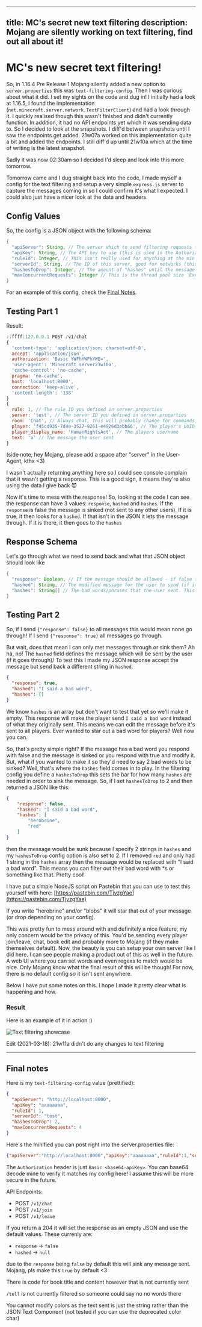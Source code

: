 ----
title: MC's secret new text filtering
description: Mojang are silently working on text filtering, find out all about it!
----

# MC's new secret text filtering!

So, in 1.16.4 Pre Release 1 Mojang silently added a new option to `server.properties` this was `text-filtering-config`. Then I was curious about what it did. I set my sights on the code and dug in! I initially had a look at 1.16.5, I found the implementation (`net.minecraft.server.network.TextFilterClient`) and had a look through it. I quickly realised though this wasn't finished and didn't currently function. In addition, it had no API endpoints yet which it was sending data to. So I decided to look at the snapshots. I diff'd between snapshots until I saw the endpoints get added. 21w07a worked on this implementation quite a bit and added the endpoints. I still diff'd up until 21w10a which at the time of writing is the latest snapshot.

Sadly it was now 02:30am so I decided I'd sleep and look into this more tomorrow.

Tomorrow came and I dug straight back into the code, I made myself a config for the text filtering and setup a very simple `express.js` server to capture the messages coming in so I could confirm it's what I expected. I could also just have a nicer look at the data and headers.

## Config Values
So, the config is a JSON object with the following schema:
```java
{
  "apiServer": String, // The server which to send filtering requests to
  "apiKey": String, // The API key to use (this is used in the Authorization header - Basic base64 auth)
  "ruleId": Integer, // This isn't really used for anything at the min
  "serverId": String, // The ID of this server, good for networks (this will likely be a UUID in the future if Mojang do a default implementation)
  "hashesToDrop": Integer, // The amount of "hashes" until the message is dropped. Keep reading for more info
  "maxConcurrentRequests": Integer // This is the thread pool size `Executors.newFixedThreadPool(maxConcurrentRequests)`
}
```
For an example of this config, check the [Final Notes](#final-notes).

## Testing Part 1
Result:

```js
::ffff:127.0.0.1 POST /v1/chat
{
  'content-type': 'application/json; charset=utf-8',
  accept: 'application/json',
  authorization: 'Basic YWFhYWFhYWE=',
  'user-agent': 'Minecraft server21w10a',
  'cache-control': 'no-cache',
  pragma: 'no-cache',
  host: 'localhost:8000',
  connection: 'keep-alive',
  'content-length': '138'
}
{
  rule: 1, // The rule ID you defined in server.properties
  server: 'test', // The server ID you defined in server.properties
  room: 'Chat', // Always chat, this will probably change for commands, books, etc
  player: 'f45cd935-7d4a-3527-9261-e4926d3ebb66', // The player's UUID
  player_display_name: 'HumanRightsAct', // The players username
  text: 'a' // The message the user sent
}
```

(side note, hey Mojang, please add a space after "server" in the User-Agent, kthx <3)

I wasn't actually returning anything here so I could see console complain that it wasn't getting a response. This is a good sign, it means they're also using the data I give back 😈

Now it's time to mess with the response! So, looking at the code I can see the response can have 3 values: `response`, `hashed` and `hashes`. If the `response` is false the message is sinked (not sent to any other users). If it is true, it then looks for a `hashed`. If that isn't in the JSON it lets the message through. If it is there, it then goes to the `hashes`

## Response Schema
Let's go through what we need to send back and what that JSON object should look like
```java
{
  "response": Boolean, // If the message should be allowed - if false the message isn't sent to any users
  "hashed": String, // The modified message for the user to send (if it wasn't dropped or accepted)
  "hashes": String[] // The bad words/phrases that the user sent. This is used to see if the message should be dropped (hashesToDrop) 
}
```

## Testing Part 2
So, if I send `{"response": false}` to all messages this would mean none go through! If I send `{"response": true}` all messages go through.

But wait, does that mean I can only met messages through or sink them? Ah ha, no! The `hashed` field defines the message which will be sent by the user (if it goes through)/ To test this I made my JSON response accept the message but send back a different string in `hashed`.
```json
{
  "response": true,
  "hashed": "I said a bad word",
  "hashes": []
}
```
We know `hashes` is an array but don't want to test that yet so we'll make it empty. This response will make the player send `I said a bad word` instead of what they originally sent. This means we can edit the message before it's sent to all players. Ever wanted to star out a bad word for players? Well now you can.

So, that's pretty simple right? If the message has a bad word you respond with false and the message is sinked or you respond with true and modify it. But, what if you wanted to make it so they'd need to say 2 bad words to be sinked? Well, that's where the `hashes` field comes in to play. In the filtering config you define a `hashesToDrop` this sets the bar for how many `hashes` are needed in order to sink the message. So, if I set `hashesToDrop` to 2 and then returned a JSON like this:

```json
{
    "response": false,
    "hashed": "I said a bad word",
    "hashes": [
        "herobrine",
        "red"
    ]
}
```

then the message would be sunk because I specify 2 strings in `hashes` and my `hashesToDrop` config option is also set to 2. If I removed `red` and only had 1 string in the `hashes` array then the message would be replaced with "I said a bad word". This means you can filter out their bad word with \*s or something like that. Pretty cool!

I have put a simple NodeJS script on Pastebin that you can use to test this yourself with here: [https://pastebin.com/TjvzgYae](https://pastebin.com/TjvzgYae)

If you write "herobrine" and/or "blobs" it will star that out of your message (or drop depending on your config).

This was pretty fun to mess around with and definitely a nice feature, my only concern would be the privacy of this. You'd be sending every player join/leave, chat, book edit and probably more to Mojang (if they make themselves default). Now, the beauty is you can setup your own server like I did here. I can see people making a product out of this as well in the future. A web UI where you can set words and even regexs to match would be nice. Only Mojang know what the final result of this will be though! For now, there is no default config so it isn't sent anywhere.

Below I have put some notes on this. I hope I made it pretty clear what is happening and how. 

### Result
Here is an example of it in action :)

![Text filtering showcase](/img/text-filtering-showcase.png)

Edit (2021-03-18): 21w11a didn't do any changes to text filtering

---

## Final notes

Here is my `text-filtering-config` value (prettified):
```json
{
  "apiServer": "http://localhost:8000",
  "apiKey": "aaaaaaaa",
  "ruleId": 1,
  "serverId": "test",
  "hashesToDrop": 2,
  "maxConcurrentRequests": 4
}
```
Here's the minified you can post right into the server.properties file:
```json
{"apiServer":"http://localhost:8000","apiKey":"aaaaaaaa","ruleId":1,"serverId":"test","hashesToDrop":2,"maxConcurrentRequests":4}
```


The `Authorization` header is just `Basic <base64-apiKey>`. You can base64 decode mine to verify it matches my config here! I assume this will be more secure in the future.

API Endpoints:

- POST `/v1/chat`
- POST `/v1/join`
- POST `/v1/leave`

If you return a 204 it will set the response as an empty JSON and use the default values. These currenly are:

- `response` → `false`
- `hashed` → `null`

due to the `response` being `false` by default this will sink any message sent. Mojang, pls make this `true` by default <3

There is code for book title and content however that is not currently sent

`/tell` is not currently filtered so someone could say no no words there

You cannot modify colors as the text sent is just the string rather than the JSON Text Component (not tested if you can use the deprecated color char)